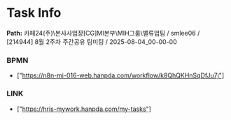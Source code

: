 # Task Info

**Path:** 카페24(주)\본사사업장\[CG]MI본부\MIH그룹\밸류업팀 / smlee06 / [214944] 8월 2주차 주간공유 팀미팅 / 2025-08-04_00-00-00

### BPMN
- ["https://n8n-mi-016-web.hanpda.com/workflow/k8QhQKHnSqDfJu7j"]

### LINK
- ["https://hris-mywork.hanpda.com/my-tasks"]

